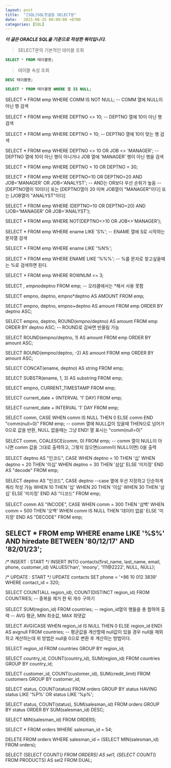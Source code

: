 ```yaml
---
layout: post
title:  "[SQL]SQL첫걸음 SELECT문"
date:   2021-06-25 00:00:00 +0700
categories: [SQL]
---
```


***이 글은 ORACLE SQL을 기준으로 작성한 쿼리입니다.***

>SELECT문의 기본적인 테이블 조회

```SQL
SELECT * FROM 테이블명;
```

>테이블 속성 조회

```SQL
DESC 테이블명;
```



```SQL
SELECT * FROM 테이블명 WHERE 열 IS NULL;
```

SELECT * FROM emp WHERE COMM IS NOT NULL;
-- COMM 열에 NULL이 아닌 행 검색

SELECT * FROM emp WHERE DEPTNO <> 10;
-- DEPTNO 열에 10이 아닌 행 검색

SELECT * FROM emp WHERE DEPTNO = 10;
-- DEPTNO 열에 10이 맞는 행 검색

SELECT * FROM emp WHERE DEPTNO <> 10 OR JOB <> 'MANAGER';
-- DEPTNO 열에 10이 아닌 행이 아니거나 JOB 열에 'MANAGER' 행이 아닌 행을 검색

SELECT * FROM emp WHERE DEPTNO = 10 OR DEPTNO = 30;

SELECT * FROM emp WHERE DEPTNO=10 OR DEPTNO=20 AND JOB='MANAGER' OR JOB='ANALYST';
-- AND는 OR보다 우선 순위가 높음
-- [DEPTNO열이 10이다] 또는 [DEPTNO열이 20 이며 JOB열이 "MANAGER"이다] 또는 [JOB열이 "ANALYST"이다]

SELECT * FROM emp WHERE (DEPTNO=10 OR DEPTNO=20) AND (JOB='MANAGER' OR JOB='ANALYST');

SELECT * FROM emp WHERE NOT(DEPTNO<>10 OR JOB<>'MANAGER');

SELECT * FROM emp WHERE ename LIKE 'S%';
-- ENAME 열에 S로 시작하는 문자열 검색

SELECT * FROM emp WHERE ename LIKE '%N%';

SELECT * FROM emp WHERE ENAME LIKE '%\%%';
-- %를 문자로 찾고싶을때는 \%로 검색하면 된다.

SELECT * FROM emp WHERE ROWNUM <= 3;

SELECT *, empno*deptno FROM emp;
-- 오라클에서는 *해서 사용 못함

SELECT empno, deptno, empno*deptno AS AMOUNT FROM emp;

SELECT empno, deptno, empno+deptno AS amount FROM emp ORDER BY deptno ASC;

SELECT empno, deptno, ROUND(empno/deptno) AS amount FROM emp ORDER BY deptno ASC;
-- ROUND로 감싸면 반올림 가능

SELECT ROUND(empno/deptno, 1) AS amount FROM emp ORDER BY amount ASC;

SELECT ROUND(empno/deptno, -2) AS amount FROM emp ORDER BY amount ASC;

SELECT CONCAT(ename, deptno) AS string FROM emp;

SELECT SUBSTR(ename, 1, 3) AS substring FROM emp;

SELECT empno, CURRENT_TIMESTAMP FROM emp;

SELECT current_date + (INTERVAL '1' DAY) FROM emp;

SELECT current_date + INTERVAL '1' DAY FROM emp;

SELECT comm,
CASE WHEN comm IS NULL THEN 0
     ELSE comm
     END "comm(null=0)" FROM emp;
-- comm 열에 NULL값이 있을때 THEN으로 넘어가 0으로 값을 반환, NULL 없을때는 그냥 END! 열 표시는 "comm(null=0)"

SELECT comm, COALESCE(comm, 0) FROM emp;
-- comm 열이 NULL이 아니면 comm 값을 그대로 출력하고, 그렇지 않으면(comm이 NULL이면) 0을 출력

SELECT deptno AS "인코드",
CASE WHEN deptno = 10 THEN '십'
     WHEN deptno = 20 THEN '이십'
     WHEN deptno = 30 THEN '삼십'
     ELSE '미지정'
END AS "decode" FROM emp;

SELECT deptno AS "인코드",
CASE deptno --case 옆에 우선 지정하고 단순하게 쿼리 작성 가능
    WHEN 10 THEN '십'
    WHEN 20 THEN '이십'
    WHEN 30 THEN '삼십'
    ELSE '미지정'
END AS "디코드" FROM emp;

SELECT comm AS "INCODE",
CASE
    WHEN comm = 300 THEN '삼백'
    WHEN comm = 500 THEN '오백'
    WHEN comm IS NULL THEN '데이터 없음'
    ELSE '미지정'
END AS "DECODE" FROM emp;

SELECT * FROM emp WHERE ename LIKE '%S%' AND hiredate BETWEEN '80/12/17' AND '82/01/23';
--

/* INSERT : START */
INSERT INTO contacts(first_name, last_name, email, phone, customer_id) VALUES('han', 'moony', '111@2222', NULL, NULL);

/* UPDATE : START */
UPDATE contacts SET phone = '+86 10 012 3839' WHERE contact_id = 320;

SELECT COUNT(ALL region_id), COUNT(DISTINCT region_id) FROM COUNTRIES;
-- 중복을 제거 한 뒤 개수 구하기

SELECT SUM(region_id) FROM countries;
-- region_id열의 행들을 총 합하여 출력
-- AVG 평균, MIN 최솟값, MAX 최댓값

SELECT AVG(CASE WHEN region_id IS NULL THEN 0 ELSE region_id END) AS avgnull FROM countries;
-- 평균값을 계산할때 null값이 있을 경우 null을 제외하고 계산하는데 위 방법은 null을 0으로 변환 후 계산하는 방법이다.

SELECT region_id FROM countries GROUP BY region_id;

SELECT country_id, COUNT(country_id), SUM(region_id) FROM countries GROUP BY country_id;

SELECT customer_id, COUNT(customer_id), SUM(credit_limit) FROM customers GROUP BY customer_id;

SELECT status, COUNT(status) FROM orders GROUP BY status HAVING status LIKE '%P%' OR status LIKE '%p%';

SELECT status, COUNT(status), SUM(salesman_id) FROM orders GROUP BY status ORDER BY SUM(salesman_id) DESC;

SELECT MIN(salesman_id) FROM ORDERS;

SELECT * FROM orders WHERE salesman_id = 54;

DELETE FROM orders WHERE salesman_id = (SELECT MIN(salesman_id) FROM orders);

SELECT
    (SELECT COUNT(*) FROM ORDERS) AS sel1,
    (SELECT COUNT(*) FROM PRODUCTS) AS sel2 FROM DUAL;
